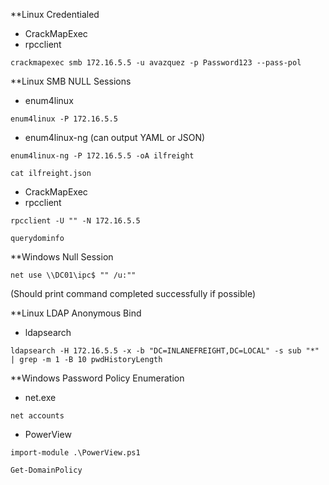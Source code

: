**Linux Credentialed
- CrackMapExec
- rpcclient
```shell-session
crackmapexec smb 172.16.5.5 -u avazquez -p Password123 --pass-pol
```


**Linux SMB NULL Sessions
- enum4linux
```shell-session
enum4linux -P 172.16.5.5
```
- enum4linux-ng (can output YAML or JSON)
```shell-session
enum4linux-ng -P 172.16.5.5 -oA ilfreight
```
```shell-session
cat ilfreight.json 
```
- CrackMapExec
- rpcclient
```shell-session
rpcclient -U "" -N 172.16.5.5
```
```shell-session
querydominfo
```


**Windows Null Session
```cmd-session
net use \\DC01\ipc$ "" /u:""
```
(Should print command completed successfully if possible)


**Linux LDAP Anonymous Bind
- ldapsearch
```-session
ldapsearch -H 172.16.5.5 -x -b "DC=INLANEFREIGHT,DC=LOCAL" -s sub "*" | grep -m 1 -B 10 pwdHistoryLength
```


**Windows Password Policy Enumeration
- net.exe
```cmd-session
net accounts
```
- PowerView
```powershell-session
import-module .\PowerView.ps1
```
```powershell-session
Get-DomainPolicy
```


